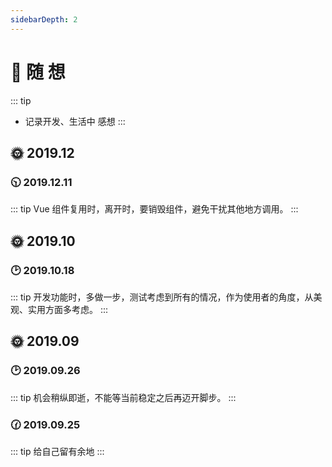 ```yaml
---
sidebarDepth: 2
---
```

# 📝 随 想
::: tip
- 记录开发、生活中 感想
:::
## 🌞 2019.12
### 🕥 2019.12.11
::: tip
Vue 组件复用时，离开时，要销毁组件，避免干扰其他地方调用。
:::

## 🌞 2019.10
### 🕑 2019.10.18
::: tip
开发功能时，多做一步，测试考虑到所有的情况，作为使用者的角度，从美观、实用方面多考虑。
:::

## 🌞 2019.09
### 🕑 2019.09.26
::: tip
机会稍纵即逝，不能等当前稳定之后再迈开脚步。
:::

### 🕜 2019.09.25
::: tip
给自己留有余地
:::